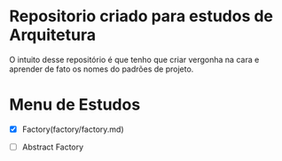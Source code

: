 # Repositorio criado para estudos de Arquitetura

O intuito desse repositório é que tenho que criar vergonha na cara e aprender de fato os nomes do padrões de projeto.

# Menu de Estudos

- [x] Factory(factory/factory.md)
- [ ] Abstract Factory


